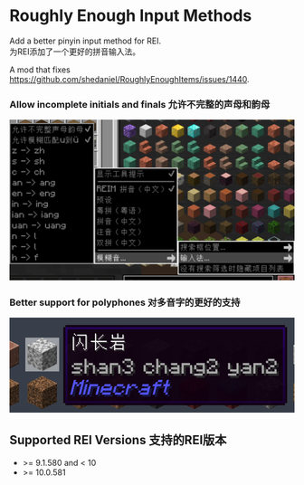 # Roughly Enough Input Methods
Add a better pinyin input method for REI.\
为REI添加了一个更好的拼音输入法。

A mod that fixes https://github.com/shedaniel/RoughlyEnoughItems/issues/1440.

### Allow incomplete initials and finals 允许不完整的声母和韵母
![](.github/1.png)
### Better support for polyphones 对多音字的更好的支持
![](.github/2.png)

## Supported REI Versions 支持的REI版本
- \>= 9.1.580 and < 10
- \>= 10.0.581